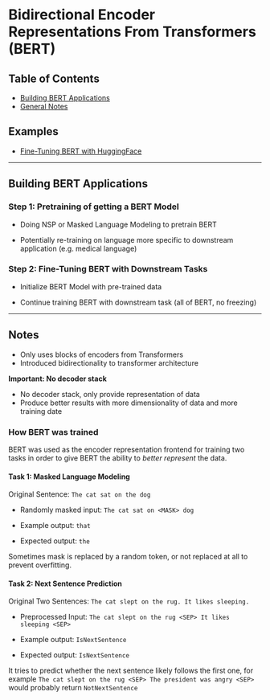 # Bidirectional Encoder Representations From Transformers (BERT)

## Table of Contents

- [Building BERT Applications](#building-bert-applications)
- [General Notes](#notes)

## Examples
- [Fine-Tuning BERT with HuggingFace](examples/BERT_HuggingFace.ipynb)

---

## Building BERT Applications

### Step 1: Pretraining of getting a BERT Model

- Doing NSP or Masked Language Modeling to pretrain BERT

- Potentially re-training on language more specific to downstream application (e.g. medical language)

### Step 2: Fine-Tuning BERT with Downstream Tasks

- Initialize BERT Model with pre-trained data

- Continue training BERT with downstream task (all of BERT, no freezing)

---

## Notes

- Only uses blocks of encoders from Transformers
- Introduced bidirectionality to transformer architecture

**Important: No decoder stack**

- No decoder stack, only provide representation of data
- Produce better results with more dimensionality of data and more training date

### How BERT was trained

BERT was used as the encoder representation frontend for training two tasks in order to give BERT the ability to *better represent* the data.

#### Task 1: Masked Language Modeling

Original Sentence: `The cat sat on the dog`

- Randomly masked input: `The cat sat on <MASK> dog`

- Example output: `that`

- Expected output: `the`

Sometimes mask is replaced by a random token, or not replaced at all to prevent overfitting.

#### Task 2: Next Sentence Prediction

Original Two Sentences: `The cat slept on the rug. It likes sleeping.`

- Preprocessed Input: `The cat slept on the rug <SEP> It likes sleeping <SEP>`

- Example output: `IsNextSentence`

- Expected output: `IsNextSentence`

It tries to predict whether the next sentence likely follows the first one, for example `The cat slept on the rug <SEP> The president was angry <SEP>` would probably return `NotNextSentence`

